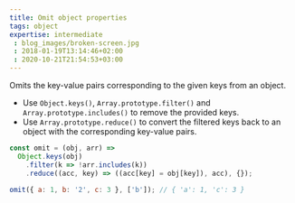 ```yaml
---
title: Omit object properties
tags: object
expertise: intermediate
 : blog_images/broken-screen.jpg
 : 2018-01-19T13:14:46+02:00
 : 2020-10-21T21:54:53+03:00
---
```


Omits the key-value pairs corresponding to the given keys from an object.

- Use `Object.keys()`, `Array.prototype.filter()` and `Array.prototype.includes()` to remove the provided keys.
- Use `Array.prototype.reduce()` to convert the filtered keys back to an object with the corresponding key-value pairs.

```js
const omit = (obj, arr) =>
  Object.keys(obj)
    .filter(k => !arr.includes(k))
    .reduce((acc, key) => ((acc[key] = obj[key]), acc), {});
```

```js
omit({ a: 1, b: '2', c: 3 }, ['b']); // { 'a': 1, 'c': 3 }
```
